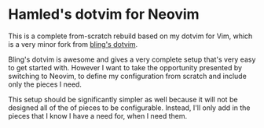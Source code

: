 # Hamled's dotvim for Neovim
This is a complete from-scratch rebuild based on my dotvim for Vim, which is a very minor fork from [bling's dotvim](https://github.com/bling/dotvim).

Bling's dotvim is awesome and gives a very complete setup that's very easy to get started with. However I want to take the opportunity presented by switching to Neovim, to define my configuration from scratch and include only the pieces I need.

This setup should be significantly simpler as well because it will not be designed all of the of pieces to be configurable. Instead, I'll only add in the pieces that I know I have a need for, when I need them.
